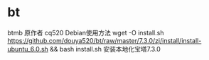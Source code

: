# bt
btmb
原作者 cq520
Debian使用方法 wget -O install.sh https://github.com/douya520/bt/raw/master/7.3.0/zj/install/install-ubuntu_6.0.sh && bash install.sh
安装本地化宝塔7.3.0
